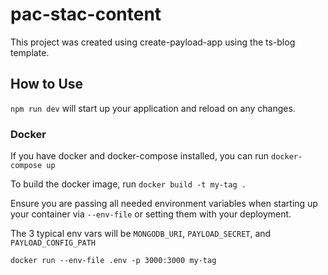 # pac-stac-content

This project was created using create-payload-app using the ts-blog template.

## How to Use

`npm run dev` will start up your application and reload on any changes.

### Docker

If you have docker and docker-compose installed, you can run `docker-compose up`

To build the docker image, run `docker build -t my-tag .`

Ensure you are passing all needed environment variables when starting up your
container via `--env-file` or setting them with your deployment.

The 3 typical env vars will be `MONGODB_URI`, `PAYLOAD_SECRET`, and
`PAYLOAD_CONFIG_PATH`

`docker run --env-file .env -p 3000:3000 my-tag`
